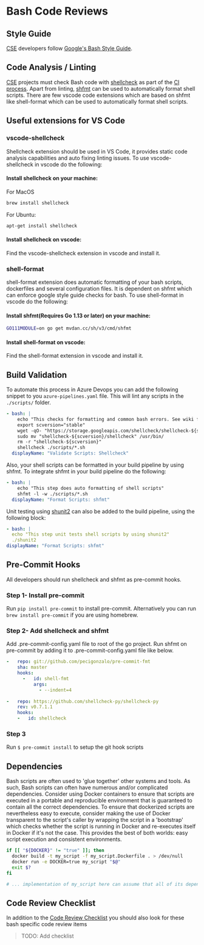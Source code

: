 # Bash Code Reviews

## Style Guide

[CSE](../../CSE.md) developers follow [Google's Bash Style Guide](https://google.github.io/styleguide/shell.xml).

## Code Analysis / Linting

[CSE](../../CSE.md) projects must check Bash code with [shellcheck](https://github.com/koalaman/shellcheck) as part of the [CI process](../../continuous-integration/readme.md).
Apart from linting, [shfmt](https://github.com/mvdan/sh) can be used to automatically format shell scripts. There are few vscode code extensions which are based on shfmt like shell-format which can be used to automatically format shell scripts.

## Useful extensions for VS Code

### vscode-shellcheck

Shellcheck extension should be used in VS Code, it provides static code analysis capabilities and auto fixing linting issues. To use vscode-shellcheck in vscode do the following:

#### Install shellcheck on your machine:

For MacOS

```bash
brew install shellcheck
```

For Ubuntu:

```bash
apt-get install shellcheck
```

#### Install shellcheck on vscode:

Find the vscode-shellcheck extension in vscode and install it.

### shell-format

shell-format extension does automatic formatting of your bash scripts, dockerfiles and several configuration files. It is dependent on shfmt which can enforce google style guide checks for bash.
To use shell-format in vscode do the following:

#### Install shfmt(Requires Go 1.13 or later) on your machine:

```bash
GO111MODULE=on go get mvdan.cc/sh/v3/cmd/shfmt
```

#### Install shell-format on vscode:

Find the shell-format extension in vscode and install it.

## Build Validation

To automate this process in Azure Devops you can add the following snippet to you `azure-pipelines.yaml` file. This will lint any scripts in the `./scripts/` folder.

```yaml
- bash: |
    echo "This checks for formatting and common bash errors. See wiki for error details and ignore options: https://github.com/koalaman/shellcheck/wiki/SC1000"
    export scversion="stable"
    wget -qO- "https://storage.googleapis.com/shellcheck/shellcheck-${scversion?}.linux.x86_64.tar.xz" | tar -xJv
    sudo mv "shellcheck-${scversion}/shellcheck" /usr/bin/
    rm -r "shellcheck-${scversion}"
    shellcheck ./scripts/*.sh
  displayName: "Validate Scripts: Shellcheck"
  ```
  Also, your shell scripts can be formatted in your build pipeline by using shfmt. To integrate shfmt in your build pipeline do the following:

```yaml
- bash: |
    echo "This step does auto formatting of shell scripts"
    shfmt -l -w ./scripts/*.sh
  displayName: "Format Scripts: shfmt"
  ```
  
  Unit testing using [shunit2](https://github.com/kward/shunit2) can also be added to the build pipeline, using the following block:
  
  ```yaml
- bash: |
    echo "This step unit tests shell scripts by using shunit2"
    ./shunit2
  displayName: "Format Scripts: shfmt"
  ```
  
## Pre-Commit Hooks

All developers should run shellcheck and shfmt as pre-commit hooks.

### Step 1- Install pre-commit

Run `pip install pre-commit` to install pre-commit.
Alternatively you can run `brew install pre-commit` if you are using homebrew.

### Step 2- Add shellcheck and shfmt

Add .pre-commit-config.yaml file to root of the go project. Run shfmt on pre-commit by adding it to .pre-commit-config.yaml file like below.

```yaml
-   repo: git://github.com/pecigonzalo/pre-commit-fmt
    sha: master
    hooks:
      -   id: shell-fmt
          args:
            - --indent=4
            
-   repo: https://github.com/shellcheck-py/shellcheck-py
    rev: v0.7.1.1
    hooks:
    -   id: shellcheck
 ```

### Step 3

Run `$ pre-commit install` to setup the git hook scripts

## Dependencies

Bash scripts are often used to 'glue together' other systems and tools. As such, Bash scripts can often have numerous and/or complicated dependencies. Consider using Docker containers to ensure that scripts are executed in a portable and reproducible environment that is guaranteed to contain all the correct dependencies. To ensure that dockerized scripts are nevertheless easy to execute, consider making the use of Docker transparent to the script's caller by wrapping the script in a 'bootstrap' which checks whether the script is running in Docker and re-executes itself in Docker if it's not the case. This provides the best of both worlds: easy script execution and consistent environments.

```bash
if [[ "${DOCKER}" != "true" ]]; then
  docker build -t my_script -f my_script.Dockerfile . > /dev/null
  docker run -e DOCKER=true my_script "$@"
  exit $?
fi

# ... implementation of my_script here can assume that all of its dependencies exist since it's always running in Docker ...
```

## Code Review Checklist

In addition to the [Code Review Checklist](../README.md) you should also look for these bash specific code review items

> TODO: Add checklist
